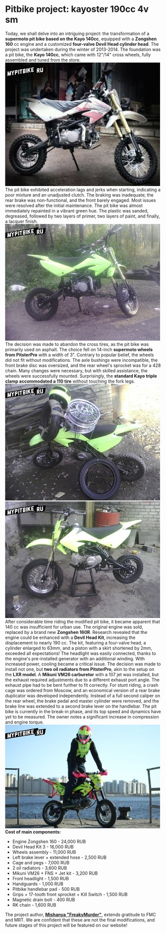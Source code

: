 # Pitbike project: kayoster 190cc 4v sm

Today, we shall delve into an intriguing project: the transformation of a **supermoto pit bike based on the Kayo 140cc**, equipped with a **Zongshen 160** cc engine and a customized **four-valve Devil Head cylinder head**. The project was undertaken during the winter of 2013-2014. The foundation was a pit bike, the **Kayo 140cc**, which came with 12"/14" cross wheels, fully assembled and tuned from the store. ![Stock Kayo 140cc pit bike](../../static/img/cdbc29.jpg "Stock Kayo 140cc pit bike") The pit bike exhibited acceleration lags and jerks when starting, indicating a poor mixture and an unadjusted clutch. The braking was inadequate; the rear brake was non-functional, and the front barely engaged. Most issues were resolved after the initial maintenance. The pit bike was almost immediately repainted in a vibrant green hue. The plastic was sanded, degreased, followed by two layers of primer, two layers of paint, and finally, a lacquer finish. ![Painted Kayo 140cc pit bike](../../static/img/0897f3.jpg "Painted Kayo 140cc pit bike") The decision was made to abandon the cross tires, as the pit bike was primarily used on asphalt. The choice fell on 14-inch **supermoto wheels from PitsterPro** with a width of 3". Contrary to popular belief, the wheels did not fit without modifications. The axle bushings were incompatible, the front brake disc was oversized, and the rear wheel's sprocket was for a 428 chain. Many changes were necessary, but with skilled assistance, the wheels were successfully mounted. Surprisingly, the **standard Kayo triple clamp accommodated a 110 tire** without touching the fork legs. ![Installing 14-inch wheels on Kayo 140cc pit bike](../../static/img/e0894b.jpg "Installing 14-inch wheels on Kayo 140cc pit bike") ![Fitting the front wheel on Kayo 140cc](../../static/img/92ccc3.jpg "Fitting the front wheel on Kayo 140cc") After considerable time riding the modified pit bike, it became apparent that 140 cc was insufficient for urban use. The original engine was sold, replaced by a brand new **Zongshen 160R**. Research revealed that the engine could be enhanced with a **Devil Head Kit**, increasing the displacement to nearly 190 cc. The kit, featuring a four-valve head, a cylinder enlarged to 63mm, and a piston with a skirt shortened by 2mm, exceeded all expectations! The headlight was easily connected, thanks to the engine's pre-installed generator with an additional winding. With increased power, cooling became a critical issue. The decision was made to install not one, but **two oil radiators from PitsterPro**, akin to the setup on the **LXR model**. A **Mikuni VM26 carburetor** with a 107 jet was installed, but the exhaust required adjustments due to a different exhaust port angle. The exhaust pipe had to be bent further to fit correctly. For stunt riding, a crash cage was ordered from Moscow, and an economical version of a rear brake duplicator was developed independently. Instead of a full second caliper on the rear wheel, the brake pedal and master cylinder were removed, and the brake line was extended to a second brake lever on the handlebar. The pit bike is currently in the break-in phase, and its top speed and dynamics have yet to be measured. The owner notes a significant increase in compression and engine torque. ![Final version of the Kayo pit bike](../../static/img/0a7e50.jpg "Final version of the Kayo pit bike") **Cost of main components:**

- Engine Zongshen 160 - 24,000 RUB
- Devil Head Kit 3 - 16,000 RUB
- Wheels assembly - 11,000 RUB
- Left brake lever + extended hose - 2,500 RUB
- Cage and pegs - 7,000 RUB
- 2 oil radiators - 3,600 RUB
- Mikuni VM26 + FNS + Jet kit - 3,200 RUB
- Front headlight - 1,500 RUB
- Handguards - 1,000 RUB
- Pitbike handlebar pad - 500 RUB
- Grips + 17-tooth front sprocket + Kill Switch - 1,500 RUB
- Magnetic drain bolt - 400 RUB
- RK chain - 1,600 RUB

The project author, [**Mishanya "FreakyMurder"**](http://vk.com/FreakyMurder), extends gratitude to FMC and MRT. We are confident that these are not the final modifications, and future stages of this project will be featured on our website!